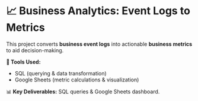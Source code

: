 # 📈 Business Analytics: Event Logs to Metrics  

This project converts **business event logs** into actionable **business metrics** to aid decision-making.  

**🔧 Tools Used:**  
- SQL (querying & data transformation)  
- Google Sheets (metric calculations & visualization)  

📊 **Key Deliverables:** SQL queries & Google Sheets dashboard.
